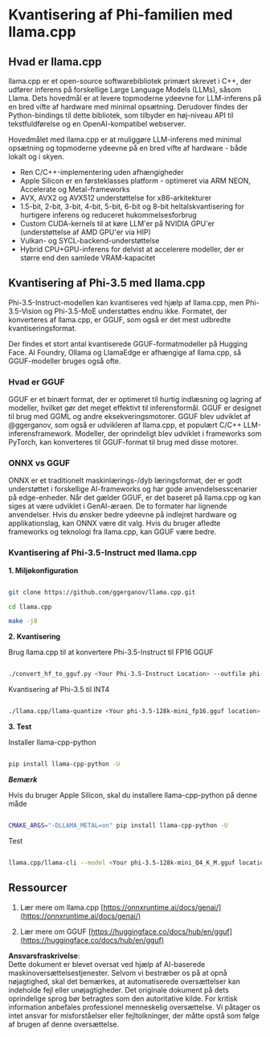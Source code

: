 # **Kvantisering af Phi-familien med llama.cpp**

## **Hvad er llama.cpp**

llama.cpp er et open-source softwarebibliotek primært skrevet i C++, der udfører inferens på forskellige Large Language Models (LLMs), såsom Llama. Dets hovedmål er at levere topmoderne ydeevne for LLM-inferens på en bred vifte af hardware med minimal opsætning. Derudover findes der Python-bindings til dette bibliotek, som tilbyder en høj-niveau API til tekstfuldførelse og en OpenAI-kompatibel webserver.

Hovedmålet med llama.cpp er at muliggøre LLM-inferens med minimal opsætning og topmoderne ydeevne på en bred vifte af hardware - både lokalt og i skyen.

- Ren C/C++-implementering uden afhængigheder
- Apple Silicon er en førsteklasses platform - optimeret via ARM NEON, Accelerate og Metal-frameworks
- AVX, AVX2 og AVX512 understøttelse for x86-arkitekturer
- 1.5-bit, 2-bit, 3-bit, 4-bit, 5-bit, 6-bit og 8-bit heltalskvantisering for hurtigere inferens og reduceret hukommelsesforbrug
- Custom CUDA-kernels til at køre LLM'er på NVIDIA GPU'er (understøttelse af AMD GPU'er via HIP)
- Vulkan- og SYCL-backend-understøttelse
- Hybrid CPU+GPU-inferens for delvist at accelerere modeller, der er større end den samlede VRAM-kapacitet

## **Kvantisering af Phi-3.5 med llama.cpp**

Phi-3.5-Instruct-modellen kan kvantiseres ved hjælp af llama.cpp, men Phi-3.5-Vision og Phi-3.5-MoE understøttes endnu ikke. Formatet, der konverteres af llama.cpp, er GGUF, som også er det mest udbredte kvantiseringsformat.

Der findes et stort antal kvantiserede GGUF-formatmodeller på Hugging Face. AI Foundry, Ollama og LlamaEdge er afhængige af llama.cpp, så GGUF-modeller bruges også ofte.

### **Hvad er GGUF**

GGUF er et binært format, der er optimeret til hurtig indlæsning og lagring af modeller, hvilket gør det meget effektivt til inferensformål. GGUF er designet til brug med GGML og andre eksekveringsmotorer. GGUF blev udviklet af @ggerganov, som også er udvikleren af llama.cpp, et populært C/C++ LLM-inferensframework. Modeller, der oprindeligt blev udviklet i frameworks som PyTorch, kan konverteres til GGUF-format til brug med disse motorer.

### **ONNX vs GGUF**

ONNX er et traditionelt maskinlærings-/dyb læringsformat, der er godt understøttet i forskellige AI-frameworks og har gode anvendelsesscenarier på edge-enheder. Når det gælder GGUF, er det baseret på llama.cpp og kan siges at være udviklet i GenAI-æraen. De to formater har lignende anvendelser. Hvis du ønsker bedre ydeevne på indlejret hardware og applikationslag, kan ONNX være dit valg. Hvis du bruger afledte frameworks og teknologi fra llama.cpp, kan GGUF være bedre.

### **Kvantisering af Phi-3.5-Instruct med llama.cpp**

**1. Miljøkonfiguration**


```bash

git clone https://github.com/ggerganov/llama.cpp.git

cd llama.cpp

make -j8

```


**2. Kvantisering**

Brug llama.cpp til at konvertere Phi-3.5-Instruct til FP16 GGUF


```bash

./convert_hf_to_gguf.py <Your Phi-3.5-Instruct Location> --outfile phi-3.5-128k-mini_fp16.gguf

```

Kvantisering af Phi-3.5 til INT4


```bash

./llama.cpp/llama-quantize <Your phi-3.5-128k-mini_fp16.gguf location> ./gguf/phi-3.5-128k-mini_Q4_K_M.gguf Q4_K_M

```


**3. Test**

Installer llama-cpp-python


```bash

pip install llama-cpp-python -U

```

***Bemærk*** 

Hvis du bruger Apple Silicon, skal du installere llama-cpp-python på denne måde


```bash

CMAKE_ARGS="-DLLAMA_METAL=on" pip install llama-cpp-python -U

```

Test


```bash

llama.cpp/llama-cli --model <Your phi-3.5-128k-mini_Q4_K_M.gguf location> --prompt "<|user|>\nCan you introduce .NET<|end|>\n<|assistant|>\n"  --gpu-layers 10

```



## **Ressourcer**

1. Lær mere om llama.cpp [https://onnxruntime.ai/docs/genai/](https://onnxruntime.ai/docs/genai/)

2. Lær mere om GGUF [https://huggingface.co/docs/hub/en/gguf](https://huggingface.co/docs/hub/en/gguf)

**Ansvarsfraskrivelse**:  
Dette dokument er blevet oversat ved hjælp af AI-baserede maskinoversættelsestjenester. Selvom vi bestræber os på at opnå nøjagtighed, skal det bemærkes, at automatiserede oversættelser kan indeholde fejl eller unøjagtigheder. Det originale dokument på dets oprindelige sprog bør betragtes som den autoritative kilde. For kritisk information anbefales professionel menneskelig oversættelse. Vi påtager os intet ansvar for misforståelser eller fejltolkninger, der måtte opstå som følge af brugen af denne oversættelse.